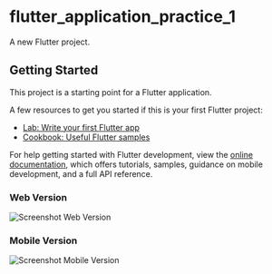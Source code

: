 # flutter_application_practice_1

A new Flutter project.

## Getting Started

This project is a starting point for a Flutter application.

A few resources to get you started if this is your first Flutter project:

- [Lab: Write your first Flutter app](https://docs.flutter.dev/get-started/codelab)
- [Cookbook: Useful Flutter samples](https://docs.flutter.dev/cookbook)

For help getting started with Flutter development, view the
[online documentation](https://docs.flutter.dev/), which offers tutorials,
samples, guidance on mobile development, and a full API reference.

### Web Version
![Screenshot Web Version](https://github.com/Georgii1441/flutter_application_practice_1/raw/main/screenshots/web_version.bmp)

### Mobile Version
![Screenshot Mobile Version](https://github.com/Georgii1441/flutter_application_practice_1/raw/main/screenshots/mobile_version.bmp)